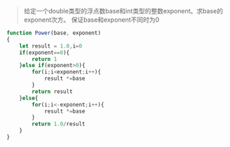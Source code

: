 >给定一个double类型的浮点数base和int类型的整数exponent。求base的exponent次方。
保证base和exponent不同时为0
```js
function Power(base, exponent)
{
    let result = 1.0,i=0
    if(exponent==0){
        return 1
    }else if(exponent>0){
        for(i;i<exponent;i++){
            result *=base
        }
        return result
    }else{
        for(i;i<-exponent;i++){
            result *=base
        }
        return 1.0/result
    }
}
```